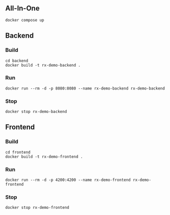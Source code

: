 ## All-In-One
```shell
docker compose up
```

## Backend
### Build
```shell
cd backend
docker build -t rx-demo-backend .
```
### Run
```shell
docker run --rm -d -p 8080:8080 --name rx-demo-backend rx-demo-backend
```
### Stop
```shell
docker stop rx-demo-backend
```

## Frontend
### Build
```shell
cd frontend
docker build -t rx-demo-frontend .
```
### Run
```shell
docker run --rm -d -p 4200:4200 --name rx-demo-frontend rx-demo-frontend
```
### Stop
```shell
docker stop rx-demo-frontend
```